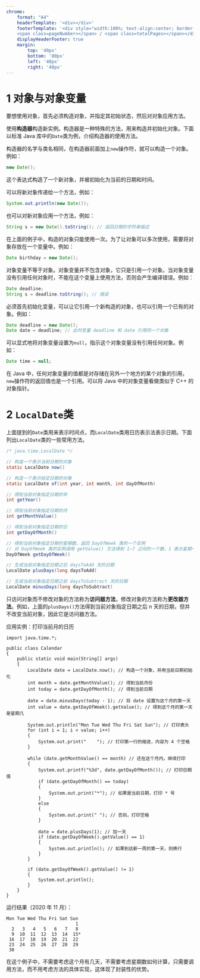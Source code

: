 ```yaml
---
chrome:
    format: "A4"
    headerTemplate: '<div></div>'
    footerTemplate: '<div style="width:100%; text-align:center; border-top: 1pt solid #eeeeee; margin: 10px 10px 20px; font-size: 8pt;">
    <span class=pageNumber></span> / <span class=totalPages></span></div>'
    displayHeaderFooter: true
    margin:
        top: '40px'
        bottom: '80px'
        left: '40px'
        right: '40px'
---
```


# 1 对象与对象变量

要想使用对象，首先必须构造对象，并指定其初始状态，然后对对象应用方法。

使用**构造器**构造新实例。构造器是一种特殊的方法，用来构造并初始化对象。下面以标准 Java 库中的`Date`类为例，介绍构造器的使用方法。

构造器的名字与类名相同，在构造器前面加上`new`操作符，就可以构造一个对象。例如：

```java
new Date();
```

这个表达式构造了一个新对象，并被初始化为当前的日期和时间。

可以将新对象传递给一个方法，例如：

```java
System.out.println(new Date());
```

也可以对新对象应用一个方法，例如：

```java
String s = new Date().toString(); // 返回日期的字符串描述
```

在上面的例子中，构造的对象只能使用一次。为了让对象可以多次使用，需要将对象存放在一个变量中。例如：

```java
Date birthday = new Date();
```

对象变量不等于对象。对象变量并不包含对象，它只是引用一个对象。当对象变量没有引用任何对象时，不能在这个变量上使用方法，否则会产生编译错误。例如：

```java
Date deadline;
String s = deadline.toString(); // 错误
```

必须首先初始化变量，可以让它引用一个新构造的对象，也可以引用一个已有的对象。例如：

```java
Date deadline = new Date();
Date date = deadline; // 此时变量 deadline 和 date 引用同一个对象
```

可以显式地将对象变量设置为`null`，指示这个对象变量没有引用任何对象。例如：

```java
Date time = null;
```

在 Java 中，任何对象变量的值都是对存储在另外一个地方的某个对象的引用，`new`操作符的返回值也是一个引用。可以将 Java 中的对象变量看做类似于 C++ 的对象指针。

# 2 `LocalDate`类

上面提到的`Date`类用来表示时间点，而`LocalDate`类用日历表示法表示日期。下面列出`LocalDate`类的一些常用方法。

```java
/* java.time.LocalDate */

// 构造一个表示当前日期的对象
static LocalDate now()

// 构造一个表示给定日期的对象
static LocalDate of(int year, int month, int dayOfMonth)

// 得到当前对象指定日期的年
int getYear()

// 得到当前对象指定日期的月
int getMonthValue()

// 得到当前对象指定日期的日
int getDayOfMonth()

// 得到当前对象指定日期的星期数，返回 DayOfWeek 类的一个实例
// 对 DayOfWeek 类的实例调用 getValue() 方法得到 1~7 之间的一个数，1 表示星期一，7 表示星期日
DayOfWeek getDayOfWeek()

// 生成当前对象指定日期之后 daysToAdd 天的日期
LocalDate plusDays(long daysToAdd)

// 生成当前对象指定日期之前 daysToSubtract 天的日期
LocalDate minusDays(long daysToSubtract)
```

只访问对象而不修改对象的方法称为**访问器方法**，修改对象的方法称为**更改器方法**。例如，上面的`plusDays()`方法得到当前对象指定日期之后 n 天的日期，但并不改变当前对象，因此它是访问器方法。

应用实例：打印当前月的日历

```java{.line-numbers}
import java.time.*;

public class Calendar
{
    public static void main(String[] args)
    {
        LocalDate date = LocalDate.now(); // 构造一个对象，并用当前日期初始化
        int month = date.getMonthValue(); // 得到当前月份
        int today = date.getDayOfMonth(); // 得到当前日期

        date = date.minusDays(today - 1); // 将 date 设置为这个月的第一天
        int value = date.getDayOfWeek().getValue(); // 得到这个月的第一天是星期几

        System.out.println("Mon Tue Wed Thu Fri Sat Sun"); // 打印表头
        for (int i = 1; i < value; i++)
        {
            System.out.print("    "); // 打印第一行的缩进，内容为 4 个空格
        }
        
        while (date.getMonthValue() == month) // 还在这个月内，继续打印
        {
            System.out.printf("%3d", date.getDayOfMonth()); // 打印日期值
            if (date.getDayOfMonth() == today)
            {
                System.out.print("*"); // 如果是当前日期，打印 * 号
            }
            else
            {
                System.out.print(" "); // 否则，打印空格
            }

            date = date.plusDays(1); // 加一天
            if (date.getDayOfWeek().getValue() == 1)
            {
                System.out.println(); // 如果到达新一周的第一天，则换行
            }
        }

        if (date.getDayOfWeek().getValue() != 1)
        {
            System.out.println();
        }
    }
}
```

运行结果（2020 年 11 月）：

```text
Mon Tue Wed Thu Fri Sat Sun
                          1 
  2   3   4   5   6   7   8 
  9  10  11  12  13  14  15*
 16  17  18  19  20  21  22 
 23  24  25  26  27  28  29 
 30 
```

在这个例子中，不需要考虑这个月有几天，不需要考虑星期数如何计算，只需要调用方法，而不用考虑方法的具体实现，这体现了封装性的优势。

